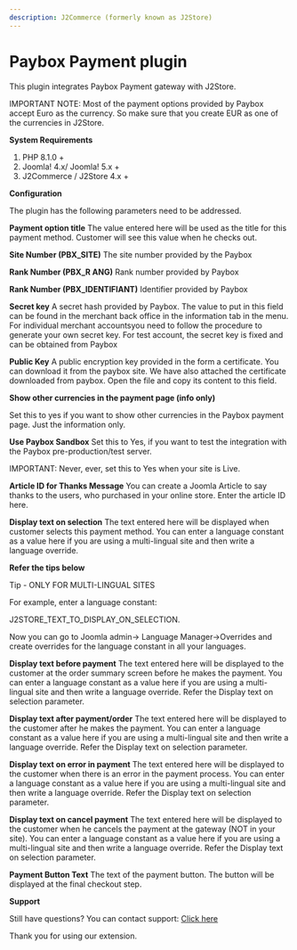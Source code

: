 ```yaml
---
description: J2Commerce (formerly known as J2Store)
---
```


# Paybox Payment plugin

This plugin integrates Paybox Payment gateway with J2Store.

IMPORTANT NOTE: Most of the payment options provided by Paybox accept Euro as the currency. So make sure that you create EUR as one of the currencies in J2Store.

**System Requirements**

1. PHP 8.1.0 +
2. Joomla! 4.x/ Joomla! 5.x +
3. J2Commerce / J2Store 4.x +

**Configuration**

The plugin has the following parameters need to be addressed.

**Payment option title** The value entered here will be used as the title for this payment method. Customer will see this value when he checks out.

**Site Number (PBX\_SITE)** The site number provided by the Paybox

**Rank Number (PBX\_R ANG)** Rank number provided by Paybox

**Rank Number (PBX\_IDENTIFIANT)** Identifier provided by Paybox

**Secret key** A secret hash provided by Paybox. The value to put in this field can be found in the merchant back office in the information tab in the menu. For individual merchant accountsyou need to follow the procedure to generate your own secret key. For test account, the secret key is fixed and can be obtained from Paybox

**Public Key** A public encryption key provided in the form a certificate. You can download it from the paybox site. We have also attached the certificate downloaded from paybox. Open the file and copy its content to this field.

**Show other currencies in the payment page (info only)**

Set this to yes if you want to show other currencies in the Paybox payment page. Just the information only.

**Use Paybox Sandbox** Set this to Yes, if you want to test the integration with the Paybox pre-production/test server.

IMPORTANT: Never, ever, set this to Yes when your site is Live.

**Article ID for Thanks Message** You can create a Joomla Article to say thanks to the users, who purchased in your online store. Enter the article ID here.

**Display text on selection** The text entered here will be displayed when customer selects this payment method. You can enter a language constant as a value here if you are using a multi-lingual site and then write a language override.

**Refer the tips below**

Tip - ONLY FOR MULTI-LINGUAL SITES

For example, enter a language constant:

J2STORE\_TEXT\_TO\_DISPLAY\_ON\_SELECTION.

Now you can go to Joomla admin-> Language Manager->Overrides and create overrides for the language constant in all your languages.

**Display text before payment** The text entered here will be displayed to the customer at the order summary screen before he makes the payment. You can enter a language constant as a value here if you are using a multi-lingual site and then write a language override. Refer the Display text on selection parameter.

**Display text after payment/order** The text entered here will be displayed to the customer after he makes the payment. You can enter a language constant as a value here if you are using a multi-lingual site and then write a language override. Refer the Display text on selection parameter.

**Display text on error in payment** The text entered here will be displayed to the customer when there is an error in the payment process. You can enter a language constant as a value here if you are using a multi-lingual site and then write a language override. Refer the Display text on selection parameter.

**Display text on cancel payment** The text entered here will be displayed to the customer when he cancels the payment at the gateway (NOT in your site). You can enter a language constant as a value here if you are using a multi-lingual site and then write a language override. Refer the Display text on selection parameter.

**Payment Button Text** The text of the payment button. The button will be displayed at the final checkout step.

**Support**

Still have questions? You can contact support: [Click here](https://www.j2commerce.com/support)

Thank you for using our extension.
